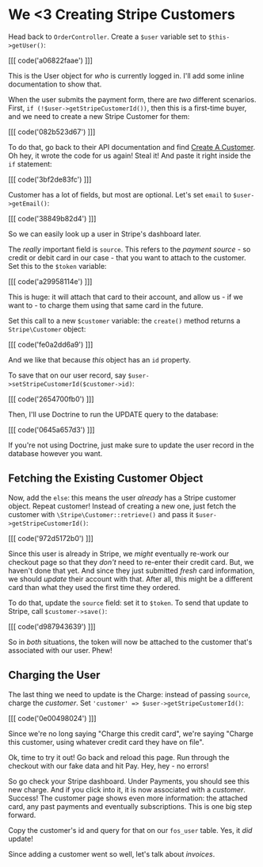 # We <3 Creating Stripe Customers

Head back to `OrderController`. Create a `$user` variable set to `$this->getUser()`:

[[[ code('a06822faae') ]]]

This is the User object for *who* is currently logged in. I'll add some inline documentation
to show that.

When the user submits the payment form, there are *two* different scenarios. First,
`if (!$user->getStripeCustomerId())`, then this is a first-time buyer, and we need
to create a new Stripe Customer for them:

[[[ code('082b523d67') ]]]

To do that, go back to their API documentation and find [Create A Customer][create_customer].
Oh hey, it wrote the code for us again! Steal it! And paste it right inside the
`if` statement:

[[[ code('3bf2de83fc') ]]]

Customer has a lot of fields, but most are optional. Let's set `email` to
`$user->getEmail()`:

[[[ code('38849b82d4') ]]]

So we can easily look up a user in Stripe's dashboard later.

The *really* important field is `source`. This refers to the *payment source* -
so credit or debit card in our case - that you want to attach to the customer. Set
this to the `$token` variable:

[[[ code('a29958114e') ]]]

This is huge: it will attach that card to their account, and allow us - if we
want to - to charge them using that same card in the future.

Set this call to a new `$customer` variable: the  `create()` method returns a
`Stripe\Customer` object:

[[[ code('fe0a2dd6a9') ]]]

And we like that because *this* object has an `id` property.

To save that on our user record, say `$user->setStripeCustomerId($customer->id)`:

[[[ code('2654700fb0') ]]]

Then, I'll use Doctrine to run the UPDATE query to the database:

[[[ code('0645a657d3') ]]]

If you're not using Doctrine, just make sure to update the user record in the database
however you want.

## Fetching the Existing Customer Object

Now, add the `else`: this means the user *already* has a Stripe customer object.
Repeat customer! Instead of creating a new one, just fetch the customer with
`\Stripe\Customer::retrieve()` and pass it `$user->getStripeCustomerId()`:

[[[ code('972d5172b0') ]]]

Since this user is already in Stripe, we *might* eventually re-work our checkout
page so that they *don't* need to re-enter their credit card. But, we haven't done
that yet. And since they just submitted *fresh* card information, we should *update*
their account with that. After all, this might be a different card than what they used
the first time they ordered.

To do that, update the `source` field: set it to `$token`. To send that update to
Stripe, call `$customer->save()`:

[[[ code('d987943639') ]]]

So in *both* situations, the token will now be attached to the customer that's associated
with our user. Phew!

## Charging the User

The last thing we need to update is the Charge: instead of passing `source`, charge
the *customer*. Set `'customer' => $user->getStripeCustomerId()`:

[[[ code('0e00498024') ]]]

Since we're no long saying "Charge this credit card", we're saying "Charge this customer,
using whatever credit card they have on file".

Ok, time to try it out! Go back and reload this page. Run through the checkout with
our fake data and hit Pay. Hey, hey - no errors!

So go check your Stripe dashboard. Under Payments, you should see this new charge.
And if you click into it, it is now associated with a *customer*. Success! The customer
page shows even more information: the attached card, any past payments and eventually
subscriptions. This is one big step forward.

Copy the customer's id and query for that on our `fos_user` table. Yes, it *did*
update!

Since adding a customer went so well, let's talk about *invoices*.


[create_customer]: https://stripe.com/docs/api#create_customer
